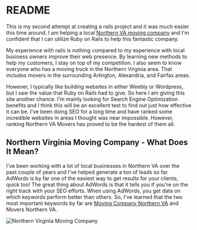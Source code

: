 # README

This is my second attempt at creating a rails project and it was much easier this time around. I am helping a local [Northern VA moving company](https://www.ablemoving.com/) and I'm confident that I can utilize Ruby on Rails to help this fantastic company. 

My experience with rails is nothing compared to my experience with local business owners improve their web presence. By learning new methods to help my customers, I stay on top of my competition. I also seem to know everyone who has a moving truck in the Northern Virginia area. That includes movers in the surrounding Arlington, Alexandria, and Fairfax areas.

However, I typically like building websites in either Weebly or Wordpress, but I saw the value that Ruby on Rails had to give. So here I am giving this site another chance. I'm mainly looking for Search Engine Optimization benefits and I think this will be an excellent test to find out just how effective it can be. I've been doing SEO for a long time and have ranked some incredible websites in areas I thought was near impossible. However, ranking Northern VA Movers has proved to be the hardest of them all.

## Northern Virginia Moving Company - What Does It Mean?

I've been working with a lot of local businesses in Northern VA over the past couple of years and I've helped generate a ton of leads so far. AdWords is by far one of the easiest way to get results for your clients, quick too! The great thing about AdWords is that it tells you if you're on the right track with your SEO efforts. When using AdWords, you get data on which keywords perform better than others. So, I've learned that the two most important keywords by far are [Moving Company Northern VA](https://www.ablemoving.com/) and Movers Northern VA.

![Northern Virginia Moving Company](https://www.ablemoving.com/wp-content/uploads/moving-companies-rockville-md-image-07.jpg)

